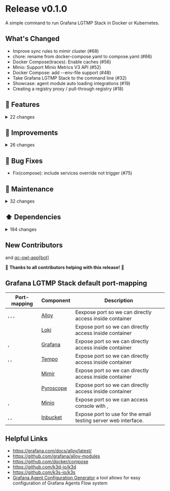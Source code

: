 
# Release v0.1.0

A simple command to run Grafana LGTMP Stack in Docker or Kubernetes.

## What's Changed

- Improve sync rules to mimir cluster (#68)
- chore: rename from docker-compose.yaml to compose.yaml (#66)
- Docker Compose(traces): Enable caches (#56)
- Minio: Support  Minio Metrics V3 API (#52)
- Docker Compose: add --env-file support (#48)
- Take Grafana LGTMP Stack to the command line (#32)
- Showcase: agent module auto loading integrations (#19)
- Creating a registry proxy / pull-through registry (#18)

## 🚀 Features

<details>
<summary>22 changes</summary>

- [examples] Add prom-gen; implement metrics handling in main.go (#332)
- [compose] Bump to tempo 2.6.0 \& support Explore Traces (#244)
- Automate dashboards screenshots (#225)
- add cert-exporter (#219)
- Add Docker Compose Options parameters behind the Make Target command (#199)
- TLS Certificate management with Cert Manager (#184)
- [Examples]: Add Grafana Explore Profiles (#180)
- kubernetes jobs Metrics Scrape (#119)
- Updatecli: Check for dependency updates (#109)
- [alloy]add docker compose configs support (#99)
- Issue-76: Monitoring Mixins support for multiple modes (#80)
- [Monitoring Mixins]: Supports multiple modes (#77)
- Add option to collect metrics (#58)
- Docker Compose(profiles): Profiles Ingestion via Labels (#51)
- Docker Compose(metrics): Metric Ingestion via Labels (#49)
- Docker Compose(logs): Log Ingestion via Labels (#47)
- Kubernetes(traces): add metrics\_generator (#39)
- Take Grafana LGTMP Stack to the command line (#25)
- Kubernetes: mimir-distributed for Metrics (#17)
- [Metrics] Add support deploy microservices mode in kubernetes (#7)
- Add support include feature in docker-compose v2.20 (#6)
- Add Read-Write mode - Metrics (#1)
</details>

## 🎯 Improvements

<details>
<summary>26 changes</summary>

- compose: Automate loki version bumps with updatecli (#282)
- compose: Automate alloy version bumps with updatecli (#279)
- add go-lint and goreleaser-lint (#213)
- Enforce a stricter format than gofmt (#212)
- Support for health checks using CMD rather than CMD-SHELL (#200)
- [bingo] Update k3d to 5.7.1 (#169)
- Easily customize default configuration file (#106)
- Imrpove Alloy integrations (#102)
- [Alloy Integrations] Add memcached Integration (#98)
- clean tempo loki pyroscope dashboards (#97)
- Migrate from Grafana Agent Flow to Grafana Alloy (#95)
- [kubernetes]: Imporve kubernetes deploy (#88)
- [docker compose]: Imporve healthcheck (#87)
- [Docker Compose] Improve dashboards rules and alerts pre-provisioning (#84)
- [Examples]: add Grafana OnCall integration example (#83)
- [Embeded] Add an email testing server (#82)
- Add common grafana and grafana-agent (#69)
- Metrics: Agent add cAdvisor integration (#64)
- Agents always enable metrics collection (#63)
- Separate dashboards rules and alerts provisioning (#62)
- Kubernetes(LGTMP): Enable caches (#60)
- Kubernetes: charts config(loki mimir tempo pyroscope) in monolithic-mode  update (#59)
- Gateway(nginx): Defaulte env variable  values with entrypoint scripts (#57)
- Docker Compose(logs): Enable caches (#55)
- Docker Compose(metrics): Enable caches in monolithic-mode (#54)
- Mimirtool load rules instead of prometheus (#2)
</details>

## 🐛 Bug Fixes

- Fix(compose): include services override not trigger (#75)

## 🧰 Maintenance

<details>
<summary>32 changes</summary>

- Update Mimir to version 2.16.0 across Docker Compose and Kubernetes configurations (#319)
- Update Tempo image to version 2.7.0 and standardize YAML formatting (#293)
- Update Pyroscope image to version 1.12.0 and clean up YAML formatting (#292)
- compose: Automate mimir version bumps with updatecli (#290)
- examples: Remove Grafana Explore Logs (#288)
- examples: Remove Grafana Explore Profiles (#287)
- Update grafana/beyla image to version 2.0.2 (#286)
- compose: Update alloy image to version 1.6.1 (#284)
- compose: Automate loki version bumps with updatecli (#282)
- About port-mapping (#257)
- compose: bump to grafana/alloy 1.4.1 (#245)
- compose: bump to grafana/pyroscope 1.8.0 (#239)
- regenerates k8s manifests (#183)
- bump to grafana/alloy:v1.2.1 (#173)
- bump to grafana/mimir:2.13.0 (#170)
- bump to grafana/loki:3.1.0 (#166)
- bump to grafana/alloy:v1.2.0 (#162)
- bump to grafana/tempo:2.5.0 (#145)
- bump to grafana/pyroscope:1.6.0 (#140)
- bump to grafana/alloy:v1.1.1 (#139)
- enable multi-tenancy (#135)
- [Examples] Grafana Beyla (#121)
- [example] Enabled local LGTMP Stack meta monitoring (#120)
- Add Docker Desktop Mixin (#108)
- [kubernetes] Logs from Kubernetes containers using the Kubernetes API (#107)
- [Examples]: Add Grafana Explore Logs (#105)
- [kubernetes]: Migrate from Agent Flow to Alloy (#104)
- Bump Loki to 3.0.0 (#94)
- New module for Grafana Agent (#93)
- Bump up deps (#90)
- [Examples]: add github-exporter with github-mixin example (#86)
- Add 🤖QC Owl App[bot] support (#78)
</details>

## ⬆️ Dependencies

<details>
<summary>194 changes</summary>

- Bump github.com/prometheus/prometheus from 0.307.1 to 0.307.2 (#382)
- [kubernetes] Update Helm chart dependencies (#381)
- [docker-compose] Update Docker image dependencies (#383)
- [docker-compose] Update Docker image dependencies (#380)
- [kubernetes] Update Helm chart dependencies (#379)
- Bump github.com/prometheus/common from 0.66.1 to 0.67.1 (#377)
- [kubernetes] Update Helm chart dependencies (#375)
- [docker-compose] Update Docker image dependencies (#376)
- [kubernetes] Update Helm chart dependencies (#369)
- [docker-compose] Update Docker image dependencies (#371)
- Bump actions/setup-go from 5 to 6 (#372)
- Bump github.com/stretchr/testify from 1.10.0 to 1.11.1 (#374)
- [docker-compose] Update Docker image dependencies (#367)
- [kubernetes] Update Helm chart dependencies (#368)
- Bump actions/checkout from 4 to 5 (#366)
- Bump goreleaser/goreleaser-action from 6.3.0 to 6.4.0 (#365)
- [docker-compose] Update Docker image dependencies (#364)
- [kubernetes] Update Helm chart dependencies (#363)
- Bump github.com/prometheus/client\_golang from 1.22.0 to 1.23.0 (#360)
- [kubernetes] Update Helm chart dependencies (#361)
- [docker-compose] Update Docker image dependencies (#362)
- [kubernetes] Update Helm chart dependencies (#359)
- [docker-compose] Update Docker image dependencies (#357)
- [kubernetes] Update Helm chart dependencies (#356)
- Bump github.com/prometheus/prometheus from 0.304.2 to 0.305.0 (#358)
- [kubernetes] Update Helm chart dependencies (#353)
- [docker-compose] Update Docker image dependencies (#354)
- Bump github.com/prometheus/prometheus from 0.304.1 to 0.304.2 (#355)
- [kubernetes] Update Helm chart dependencies (#350)
- [docker-compose] Update Docker image dependencies (#351)
- [kubernetes] Update Helm chart dependencies (#349)
- [kubernetes] Update Helm chart dependencies (#348)
- [docker-compose] Update Docker image dependencies (#347)
- [kubernetes] Update Helm chart dependencies (#343)
- [docker-compose] Update Docker image dependencies (#345)
- Bump github.com/prometheus/prometheus from 0.304.0 to 0.304.1 (#346)
- [docker-compose] Update Docker image dependencies (#344)
- [kubernetes] Update Helm chart dependencies (#340)
- Bump github.com/prometheus/common from 0.63.0 to 0.64.0 (#342)
- [kubernetes] Update Helm chart dependencies (#338)
- [docker-compose] Update Docker image dependencies (#339)
- [kubernetes] Update Helm chart dependencies (#337)
- [kubernetes] Update Helm chart dependencies (#336)
- [kubernetes] Update Helm chart dependencies (#335)
- [kubernetes] Update Helm chart dependencies (#331)
- Bump github.com/prometheus/prometheus from 0.303.0 to 0.303.1 (#333)
- [docker-compose] Update Docker image dependencies (#334)
- [kubernetes] Update Helm chart dependencies (#329)
- [docker-compose] Update Docker image dependencies (#330)
- [kubernetes] Update Helm chart dependencies (#326)
- [kubernetes] Update Helm chart dependencies (#325)
- Bump github.com/prometheus/client\_golang from 1.21.1 to 1.22.0 (#324)
- [kubernetes] Update Helm chart dependencies (#323)
- [kubernetes] Update Helm chart dependencies (#321)
- [docker-compose] Update Docker image dependencies (#322)
- Bump actions/create-github-app-token from 1 to 2 (#318)
- [kubernetes] Update Helm chart dependencies (#317)
- [kubernetes] Update Helm chart dependencies (#316)
- [kubernetes] Update Helm chart dependencies (#312)
- [docker-compose] Update Docker image dependencies (#313)
- Bump goreleaser/goreleaser-action from 6.2.1 to 6.3.0 (#314)
- [kubernetes] Update Helm chart dependencies (#311)
- [kubernetes] Update Helm chart dependencies (#307)
- [docker-compose] Update Docker image dependencies (#310)
- Bump github.com/prometheus/client\_golang from 1.21.0 to 1.21.1 (#308)
- Bump peter-evans/create-pull-request from 7.0.7 to 7.0.8 (#309)
- Bump peter-evans/create-pull-request from 7.0.6 to 7.0.7 (#306)
- [kubernetes] Update common dependency helm charts (#301)
- [kubernetes] Update LGTMP stack dependency Helm charts (#302)
- Bump github.com/prometheus/client\_golang from 1.21.0-rc.0 to 1.21.0 (#303)
- [kubernetes] Update common dependency helm charts (#300)
- Bump goreleaser/goreleaser-action from 6.1.0 to 6.2.1 (#297)
- Bump github.com/spf13/cobra from 1.8.1 to 1.9.1 (#298)
- [kubernetes] Update LGTMP stack dependency Helm charts (#299)
- [kubernetes] Update common dependency helm charts (#295)
- [kubernetes] Update LGTMP stack dependency Helm charts (#296)
- [kubernetes] Update common dependency helm charts (#294)
- [kubernetes] Update common dependency helm charts (#291)
- [kubernetes] Update common dependency helm charts (#289)
- [kubernetes] Update LGTMP stack dependency Helm charts (#280)
- [kubernetes] Update common dependency helm charts (#281)
- Bump github.com/prometheus/common from 0.61.0 to 0.62.0 (#283)
- Bump peter-evans/create-pull-request from 7.0.5 to 7.0.6 (#276)
- [kubernetes] Update common dependency helm charts (#278)
- [kubernetes] Update common dependency helm charts (#275)
- [kubernetes] Update LGTMP stack dependency Helm charts (#274)
- Bump github.com/prometheus/prometheus from 0.300.1 to 0.301.0 (#277)
- [kubernetes] Update common dependency helm charts (#273)
- [kubernetes] Update LGTMP stack dependency Helm charts (#271)
- [kubernetes] Update common dependency helm charts (#272)
- [kubernetes] Update LGTMP stack dependency Helm charts (#266)
- [kubernetes] Update common dependency helm charts (#270)
- [kubernetes] Update common dependency helm charts (#264)
- [kubernetes] Update LGTMP stack dependency Helm charts (#265)
- Bump dagger.io/dagger from 0.11.6 to 0.14.0 (#262)
- Bump goreleaser/goreleaser-action from 6.0.0 to 6.1.0 (#261)
- Bump github.com/prometheus/client\_golang from 1.20.4 to 1.20.5 (#253)
- [kubernetes] Update LGTMP stack dependency Helm charts (#252)
- [kubernetes] Update common dependency helm charts (#250)
- Bump peter-evans/create-pull-request from 7.0.2 to 7.0.5 (#240)
- [kubernetes] Update common dependency helm charts (#206)
- [kubernetes] Update LGTMP stack dependency Helm charts (#205)
- [kubernetes] Update LGTMP stack dependency Helm charts (#190)
- [kubernetes] Update common dependency helm charts (#189)
- Bump dagger.io/dagger from 0.12.0 to 0.12.1 (#188)
- [kubernetes] Update LGTMP stack dependency Helm charts (#187)
- [kubernetes] Update common dependency helm charts (#182)
- [kubernetes] Update LGTMP stack dependency Helm charts (#181)
- [kubernetes] Update LGTMP stack dependency Helm charts (#179)
- Bump dagger.io/dagger from 0.11.9 to 0.12.0 (#176)
- Bump github.com/prometheus/prometheus from 0.53.0 to 0.53.1 (#177)
- [kubernetes] Update LGTMP stack dependency Helm charts (#174)
- [kubernetes] Update LGTMP stack dependency Helm charts (#172)
- [kubernetes] Update common dependency helm charts (#171)
- Bump github.com/prometheus/common from 0.54.0 to 0.55.0 (#165)
- [kubernetes] Update LGTMP stack dependency Helm charts (#164)
- [kubernetes] Update common dependency helm charts (#163)
- [kubernetes] Update LGTMP stack dependency Helm charts (#161)
- [kubernetes] Update common dependency helm charts (#160)
- [kubernetes] Update LGTMP stack dependency Helm charts (#154)
- Bump peter-evans/create-pull-request from 6.0.5 to 6.1.0 (#156)
- Bump dagger.io/dagger from 0.11.6 to 0.11.9 (#159)
- Bump github.com/prometheus/prometheus from 0.52.1 to 0.53.0 (#158)
- [kubernetes] Update common dependency helm charts (#155)
- [kubernetes] Update common dependency helm charts (#153)
- [kubernetes] Update LGTMP stack dependency Helm charts (#150)
- Bump goreleaser/goreleaser-action from 5.1.0 to 6.0.0 (#149)
- Bump github.com/spf13/cobra from 1.8.0 to 1.8.1 (#152)
- [kubernetes] Update common dependency helm charts (#151)
- [updatecli] Update LGTMP stack dependency Helm charts (#147)
- [updatecli] Update common dependency helm charts (#148)
- [updatecli] Update common dependency helm charts (#146)
- [updatecli] Update LGTMP stack dependency Helm charts (#142)
- [updatecli] Update common dependency helm charts (#141)
- Bump dagger.io/dagger from 0.11.4 to 0.11.6 (#143)
- Bump github.com/prometheus/prometheus from 0.52.0 to 0.52.1 (#144)
- [updatecli] Update LGTMP stack dependency Helm charts (#137)
- [updatecli] Update common dependency helm charts (#138)
- [updatecli] Update LGTMP stack dependency Helm charts (#136)
- [updatecli] Update common dependency helm charts (#134)
- [updatecli] Update LGTMP stack dependency Helm charts (#127)
- [updatecli] Update common dependency helm charts (#133)
- Bump goreleaser/goreleaser-action from 5.0.0 to 5.1.0 (#130)
- Bump dagger.io/dagger from 0.11.2 to 0.11.4 (#131)
- Bump github.com/prometheus/client\_golang from 1.19.0 to 1.19.1 (#132)
- [updatecli] Update common dependency helm charts (#129)
- [updatecli] Update common dependency helm charts (#128)
- [updatecli] Update common dependency helm charts (#126)
- [updatecli] Update LGTMP stack dependency Helm charts (#125)
- [updatecli] Update common dependency helm charts (#123)
- [updatecli] Update LGTMP stack dependency Helm charts (#124)
- Bump peter-evans/create-pull-request from 6.0.4 to 6.0.5 (#122)
- [updatecli] Update LGTMP stack dependency Helm charts (#118)
- [updatecli] Update common dependency helm charts (#117)
- [updatecli] Update LGTMP stack dependency Helm charts (#116)
- Bump peter-evans/create-pull-request from 6.0.3 to 6.0.4 (#114)
- Bump github.com/prometheus/common from 0.52.3 to 0.53.0 (#113)
- [updatecli] Update common dependency helm charts (#112)
- Bump peter-evans/create-pull-request from 6.0.2 to 6.0.3 (#100)
- Bump github.com/prometheus/common from 0.51.1 to 0.52.3 (#101)
- Bump Loki to 3.0.0 (#94)
- Bump up deps (#90)
- Bump Mimir to 2.12.0 (#89)
- Bump dagger.io/dagger from 0.10.2 to 0.10.3 (#85)
- Bump Pyroscope to 1.5.0 (#61)
- Bump github.com/prometheus/common from 0.49.0 to 0.50.0 (#46)
- Move to https://github.com/qclaogui/agent-modules.git (#45)
- Bump to grafana 10.4.0 (#43)
- Bump grafana-agent to 0.40.2 (#42)
- Bump github.com/prometheus/common from 0.48.0 to 0.49.0 (#41)
- Bump github.com/stretchr/testify from 1.8.4 to 1.9.0 (#40)
- Bump to Tempo 2.4.0 (#38)
- Bump dagger.io/dagger from 0.9.10 to 0.9.11 (#37)
- Bump github.com/prometheus/common from 0.46.0 to 0.47.0 (#36)
- Bump dagger.io/dagger from 0.9.8 to 0.9.9 (#35)
- Bump Pyroscope to 1.4.0 (#34)
- update grafana to 10.3.1 (#31)
- grafana/loki:2.9.4 (#30)
- Bump dagger.io/dagger from 0.9.6 to 0.9.7 (#29)
- update loki to 2.9.3 (#28)
- Bump Mimir to 2.11.0 (#27)
- Bump Pyroscope to 1.3.0 (#26)
- Bump dagger.io/dagger from 0.9.5 to 0.9.6 (#24)
- Bump github.com/stretchr/testify from 1.8.3 to 1.8.4 (#22)
- Bump dagger.io/dagger from 0.9.1 to 0.9.4 (#21)
- Bump dagger.io/dagger from 0.9.0 to 0.9.1 (#15)
- Bump dagger.io/dagger from 0.8.8 to 0.9.0 (#14)
- Bump dagger.io/dagger from 0.8.7 to 0.8.8 (#13)
- Bump dagger.io/dagger from 0.8.5 to 0.8.7 (#12)
- Bump dagger.io/dagger from 0.8.4 to 0.8.5 (#11)
- Bump actions/checkout from 3 to 4 (#10)
- Bump dagger.io/dagger from 0.8.2 to 0.8.4 (#9)
- Bump dagger.io/dagger from 0.8.1 to 0.8.2 (#8)
- Bump dagger.io/dagger from 0.7.4 to 0.8.1 (#3)
</details>

## New Contributors
 and [qc-owl-app[bot]](https://github.com/apps/qc-owl-app)

🎉 **Thanks to all contributors helping with this release!** 🎉
## Grafana LGTMP Stack default port-mapping

| Port-mapping | Component | Description |
| --- | --- | --- |
| , , ,  | [Alloy][1] | Eexpose  port so we can directly access  inside container |
|  | [Loki][2] | Expose  port so we can directly access  inside container |
| ,  | [Grafana][3] | Expose  port so we can directly access  inside container |
| , ,  | [Tempo][4] | Expose  port so we can directly access  inside container |
|  | [Mimir][5] | Expose  port so we can directly access  inside container |
|  | [Pyroscope][6] | Expose  port so we can directly access  inside container |
| ,  | [Minio][7] | Expose  port so we can access  console with ,  |
| , ,  | [Inbucket][8] | Expose  port to use for the email testing server web interface. |

[1]: https://github.com/grafana/alloy
[2]: https://github.com/grafana/loki
[3]: https://github.com/grafana/grafana
[4]: https://github.com/grafana/tempo
[5]: https://github.com/grafana/mimir
[6]: https://github.com/grafana/pyroscope
[7]: https://github.com/minio/minio
[8]: https://github.com/inbucket/inbucket

## Helpful Links

- <https://grafana.com/docs/alloy/latest/>
- <https://github.com/grafana/alloy-modules>
- <https://github.com/docker/compose>
- <https://github.com/k3d-io/k3d>
- <https://github.com/k3s-io/k3s>
- [Grafana Agent Configuration Generator](https://github.com/grafana/agent-configurator) a tool allows for easy configuration of Grafana Agents Flow system

